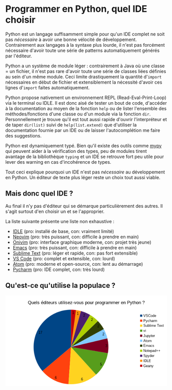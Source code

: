 # Programmer en Python, quel IDE choisir

Python est un langage suffisamment simple pour qu'un IDE complet ne soit pas *nécessaire* à avoir une bonne vélocité de
développement. Contrairement aux langages à la syntaxe plus lourde, il n'est pas forcément nécessaire d'avoir toute une
série de patterns automatiquement générés par l'éditeur.

Python a un système de module léger : contrairement à Java où une classe = un fichier, il n'est pas rare d'avoir toute
une série de classes liées définies au sein d'un même module. Ceci limite drastiquement la quantité d'`import`
nécessaires en début de fichier et extensiblement la nécessité d'avoir ces lignes d'`import` faites automatiquement.

Python propose nativement un environnement REPL (Read-Eval-Print-Loop) via le terminal ou IDLE. Il est donc aisé de
tester un bout de code, d'accéder à la documentation au moyen de la fonction `help` ou de lister l'ensemble des
méthodes/fonctions d'une classe ou d'un module via la fonction `dir`. Personnellement je trouve qu'il est tout aussi
rapide d'ouvrir l'interpréteur et de taper `dir(list)` suivi de `help(list.extend)` que d'utiliser la documentation
fournie par un IDE ou de laisser l'autocomplétion me faire des suggestions.

Python est dynamiquement typé. Bien qu'il existe des outils comme [mypy](http://mypy-lang.org) qui peuvent aider à la
vérification des types, peu de modules tirent avantage de la bibliothèque `typing` et un IDE se retrouve fort peu utile
pour lever des warning en cas d'incohérence de types.

Tout ceci explique pourquoi un IDE n'est pas *nécessaire* au développement en Python. Un éditeur de texte plus léger
reste un choix tout aussi viable.

## Mais donc quel IDE ?

Au final il n'y pas d'éditeur qui se démarque particulièrement des autres. Il s'agit surtout d'en choisir un et se
l'approprier.

La liste suivante présente une liste non exhaustive :

* [IDLE](https://docs.python.org/3/library/idle.html) (pro: installé de base, con: vraiment limité)
* [Neovim](https://neovim.io/) (pro: très puissant, con: difficile à prendre en main)
* [Onivim](https://v2.onivim.io/) (pro: interface graphique moderne, con: projet très jeune)
* [Emacs](https://www.gnu.org/software/emacs/) (pro: très puissant, con: difficile à prendre en main)
* [Sublime Text](https://www.sublimetext.com) (pro: léger et rapide, con: pas fort extensible)
* [VS Code](https://code.visualstudio.com/) (pro: complet et extensible, con: lourd)
* [Atom](https://atom.io/) (pro: moderne et open-source, con: lent au démarrage)
* [Pycharm](https://www.jetbrains.com/pycharm/) (pro: IDE complet, con: très lourd)

## Qu'est-ce qu'utilise la populace ?

![IDEs chart](/assets/images/py-ide-langchart.png)
